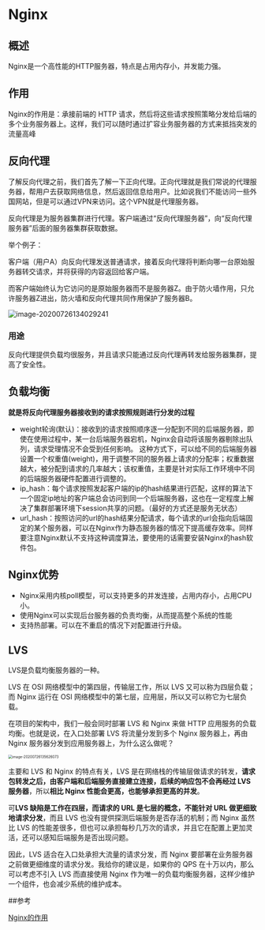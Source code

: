# Nginx



## 概述

Nginx是一个高性能的HTTP服务器，特点是占用内存小，并发能力强。



## 作用

Nginx的作用是：承接前端的 HTTP 请求，然后将这些请求按照策略分发给后端的多个业务服务器上。这样，我们可以随时通过扩容业务服务器的方式来抵挡突发的流量高峰





## 反向代理

了解反向代理之前，我们首先了解一下正向代理。正向代理就是我们常说的代理服务器，帮用户去获取网络信息，然后返回信息给用户。比如说我们不能访问一些外国网站，但是可以通过VPN来访问。这个VPN就是代理服务器。

反向代理是为服务器集群进行代理。客户端通过“反向代理服务器”，向“反向代理服务器”后面的服务器集群获取数据。

举个例子：

客户端（用户A）向反向代理发送普通请求，接着反向代理将判断向哪一台原始服务器转交请求，并将获得的内容返回给客户端。

而客户端始终认为它访问的是原始服务器而不是服务器Z。由于防火墙作用，只允许服务器Z进出，防火墙和反向代理共同作用保护了服务器B。

![image-20200726134029241](https://tva1.sinaimg.cn/large/007S8ZIlgy1gh4bk5e7ekj31040b8n6z.jpg)



### 用途

反向代理提供负载均很服务，并且请求只能通过反向代理再转发给服务器集群，提高了安全性。





## 负载均衡

**就是将反向代理服务器接收到的请求按照规则进行分发的过程**

- weight轮询(默认)：接收到的请求按照顺序逐一分配到不同的后端服务器，即使在使用过程中，某一台后端服务器宕机，Nginx会自动将该服务器剔除出队列，请求受理情况不会受到任何影响。 这种方式下，可以给不同的后端服务器设置一个权重值(weight)，用于调整不同的服务器上请求的分配率；权重数据越大，被分配到请求的几率越大；该权重值，主要是针对实际工作环境中不同的后端服务器硬件配置进行调整的。
- ip_hash：每个请求按照发起客户端的ip的hash结果进行匹配，这样的算法下一个固定ip地址的客户端总会访问到同一个后端服务器，这也在一定程度上解决了集群部署环境下session共享的问题。（最好的方式还是服务无状态）
- url_hash：按照访问的url的hash结果分配请求，每个请求的url会指向后端固定的某个服务器，可以在Nginx作为静态服务器的情况下提高缓存效率。同样要注意Nginx默认不支持这种调度算法，要使用的话需要安装Nginx的hash软件包。





## Nginx优势

- Nginx采用内核poll模型，可以支持更多的并发连接，占用内存小，占用CPU小。
- 使用Nginx可以实现后台服务器的负责均衡，从而提高整个系统的性能
- 支持热部署。可以在不重启的情况下对配置进行升级。





## LVS

LVS是负载均衡服务器的一种。

LVS 在 OSI 网络模型中的第四层，传输层工作，所以 LVS 又可以称为四层负载；而 Nginx 运行在 OSI 网络模型中的第七层，应用层，所以又可以称它为七层负载。

在项目的架构中，我们一般会同时部署 LVS 和 Nginx 来做 HTTP 应用服务的负载均衡。也就是说，在入口处部署 LVS 将流量分发到多个 Nginx 服务器上，再由 Nginx 服务器分发到应用服务器上，为什么这么做呢？

<img src="https://tva1.sinaimg.cn/large/007S8ZIlgy1gh4c0qsr3rj30ti0mudhi.jpg" alt="image-20200726135626073" style="zoom:50%;" />

主要和 LVS 和 Nginx 的特点有关，LVS 是在网络栈的传输层做请求的转发，**请求包转发之后，由客户端和后端服务直接建立连接，后续的响应包不会再经过 LVS 服务器**，所以**相比 Nginx 性能会更高，也能够承担更高的并发**。

可**LVS 缺陷是工作在四层，而请求的 URL 是七层的概念，不能针对 URL 做更细致地请求分发**，而且 LVS 也没有提供探测后端服务是否存活的机制；而 Nginx 虽然比 LVS 的性能差很多，但也可以承担每秒几万次的请求，并且它在配置上更加灵活，还可以感知后端服务是否出现问题。

因此，LVS 适合在入口处承担大流量的请求分发，而 Nginx 要部署在业务服务器之前做更细维度的请求分发。我给你的建议是，如果你的 QPS 在十万以内，那么可以考虑不引入 LVS 而直接使用 Nginx 作为唯一的负载均衡服务器，这样少维护一个组件，也会减少系统的维护成本。





##参考

[Nginx的作用](https://blog.csdn.net/weixin_44282540/article/details/88854310)